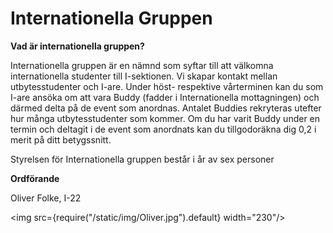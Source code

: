 # Internationella Gruppen

__Vad är internationella gruppen?__

Internationella gruppen är en nämnd som syftar till att välkomna internationella studenter till I-sektionen. Vi skapar kontakt mellan utbytesstudenter och I-are. Under höst- respektive vårterminen kan du som I-are ansöka om att vara Buddy (fadder i Internationella mottagningen) och därmed delta på de event som anordnas. Antalet Buddies rekryteras utefter hur många utbytesstudenter som kommer. Om du har varit Buddy under en termin och deltagit i de event som anordnats kan du tillgodoräkna dig 0,2 i merit på ditt betygssnitt.

Styrelsen för Internationella gruppen består i år av sex personer

__Ordförande__ 

Oliver Folke, I-22

<img src={require("/static/img/Oliver.jpg").default} width="230"/>
